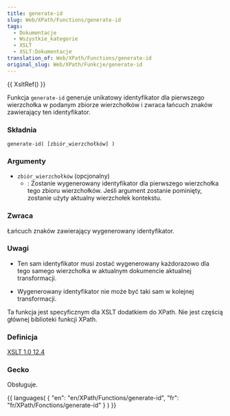 ```yaml
---
title: generate-id
slug: Web/XPath/Functions/generate-id
tags:
  - Dokumentacje
  - Wszystkie_kategorie
  - XSLT
  - XSLT:Dokumentacje
translation_of: Web/XPath/Functions/generate-id
original_slug: Web/XPath/Funkcje/generate-id
---
```

{{ XsltRef() }}

Funkcja `generate-id` generuje unikatowy identyfikator dla pierwszego wierzchołka w podanym zbiorze wierzchołków i zwraca łańcuch znaków zawierający ten identyfikator.

### Składnia

    generate-id( [zbiór_wierzchołków] )

### Argumenty

- `zbiór_wierzchołków` (opcjonalny)
  - : Zostanie wygenerowany identyfikator dla pierwszego wierzchołka tego zbioru wierzchołków. Jeśli argument zostanie pominięty, zostanie użyty aktualny wierzchołek kontekstu.

### Zwraca

Łańcuch znaków zawierający wygenerowany identyfikator.

### Uwagi

- Ten sam identyfikator musi zostać wygenerowany każdorazowo dla tego samego wierzchołka w aktualnym dokumencie aktualnej transformacji.

<!---->

- Wygenerowany identyfikator nie może być taki sam w kolejnej transformacji.

Ta funkcja jest specyficznym dla XSLT dodatkiem do XPath. Nie jest częścią głównej biblioteki funkcji XPath.

### Definicja

[XSLT 1.0 12.4](http://www.w3.org/TR/xslt#function-generate-id)

### Gecko

Obsługuje.

{{ languages( { "en": "en/XPath/Functions/generate-id", "fr": "fr/XPath/Fonctions/generate-id" } ) }}
